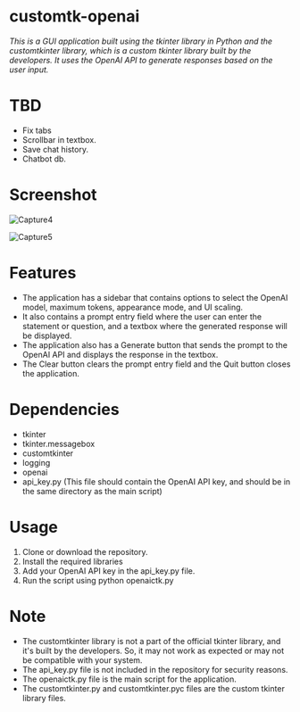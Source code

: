 # customtk-openai
*This is a GUI application built using the tkinter library in Python and the customtkinter library, which is a custom tkinter library built by the developers. It uses the OpenAI API to generate responses based on the user input.*

# TBD
* Fix tabs
* Scrollbar in textbox.
* Save chat history.
* Chatbot db.

# Screenshot
![Capture4](https://user-images.githubusercontent.com/86234226/215324460-2f557892-0c45-43d5-a08c-068bb440cbf5.PNG)

![Capture5](https://user-images.githubusercontent.com/86234226/215324315-859a2368-b9ce-4e27-ae92-69b3d5c7ee29.PNG)

# Features
* The application has a sidebar that contains options to select the OpenAI model, maximum tokens, appearance mode, and UI scaling.
* It also contains a prompt entry field where the user can enter the statement or question, and a textbox where the generated response will be displayed.
* The application also has a Generate button that sends the prompt to the OpenAI API and displays the response in the textbox.
* The Clear button clears the prompt entry field and the Quit button closes the application.
# Dependencies
* tkinter
* tkinter.messagebox
* customtkinter
* logging
* openai
* api_key.py (This file should contain the OpenAI API key, and should be in the same directory as the main script)
# Usage
1. Clone or download the repository.
2. Install the required libraries
3. Add your OpenAI API key in the api_key.py file.
4. Run the script using python openaictk.py

# Note
* The customtkinter library is not a part of the official tkinter library, and it's built by the developers. So, it may not work as expected or may not be compatible with your system.
* The api_key.py file is not included in the repository for security reasons.
* The openaictk.py file is the main script for the application.
* The customtkinter.py and customtkinter.pyc files are the custom tkinter library files.
